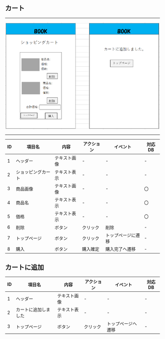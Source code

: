 ## カート
*****
<img src="img/ka-to.png" width="1000">

*****

|ID|項目名|内容|アクション|イベント|対応DB|
|--|----|---|---------|--------|-----|
|1|ヘッダー|テキスト画像|-|-|-|
|2|ショッピングカート|テキスト表示|-|-|-|
|3|商品画像|テキスト画像|-|-|〇|
|4|商品名|テキスト表示|-|-|〇|
|5|価格|テキスト表示|-|-|〇|
|6|削除|ボタン|クリック|削除|-|
|7|トップページ|ボタン|クリック|トップページに遷移|-|
|8|購入|ボタン|購入確定|購入完了へ遷移|-|

## カートに追加
|ID|項目名|内容|アクション|イベント|対応DB|
|--|----|---|---------|--------|-----|
|1|ヘッダー|テキスト画像|-|-|-|
|2|カートに追加しました|テキスト表示|-|-|-|
|3|トップページ|ボタン|クリック|トップページへ遷移|-|
